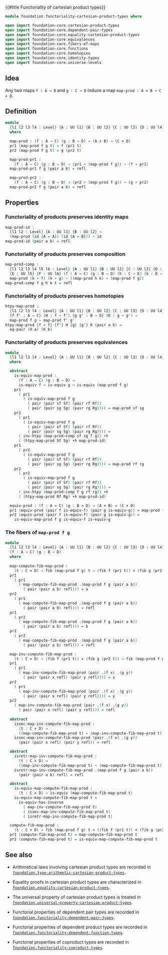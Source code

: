 {{#title  Functoriality of cartesian product types}}

```agda
module foundation.functoriality-cartesian-product-types where

open import foundation-core.cartesian-product-types
open import foundation-core.dependent-pair-types
open import foundation-core.equality-cartesian-product-types
open import foundation-core.equivalences
open import foundation-core.fibers-of-maps
open import foundation-core.functions
open import foundation-core.homotopies
open import foundation-core.identity-types
open import foundation-core.universe-levels
```

## Idea

Any two maps `f : A → B` and `g : C → D` induce a map `map-prod : A × B → C × D`.

## Definition

```agda
module _
  {l1 l2 l3 l4 : Level} {A : UU l1} {B : UU l2} {C : UU l3} {D : UU l4}
  where

  map-prod : (f : A → C) (g : B → D) → (A × B) → (C × D)
  pr1 (map-prod f g t) = f (pr1 t)
  pr2 (map-prod f g t) = g (pr2 t)

  map-prod-pr1 :
    (f : A → C) (g : B → D) → (pr1 ∘ (map-prod f g)) ~ (f ∘ pr1)
  map-prod-pr1 f g (pair a b) = refl

  map-prod-pr2 :
    (f : A → C) (g : B → D) → (pr2 ∘ (map-prod f g)) ~ (g ∘ pr2)
  map-prod-pr2 f g (pair a b) = refl
```

## Properties

### Functoriality of products preserves identity maps

```agda
map-prod-id :
  {l1 l2 : Level} {A : UU l1} {B : UU l2} →
  (map-prod (id {A = A}) (id {A = B})) ~ id
map-prod-id (pair a b) = refl
```

### Functoriality of products preserves composition

```agda
map-prod-comp :
  {l1 l2 l3 l4 l5 l6 : Level} {A : UU l1} {B : UU l2} {C : UU l3} {D : UU l4}
  {E : UU l5} {F : UU l6} (f : A → C) (g : B → D) (h : C → E) (k : D → F) →
  map-prod (h ∘ f) (k ∘ g) ~ ((map-prod h k) ∘ (map-prod f g))
map-prod-comp f g h k t = refl
```

### Functoriality of products preserves homotopies

```agda
htpy-map-prod :
  {l1 l2 l3 l4 : Level} {A : UU l1} {B : UU l2} {C : UU l3} {D : UU l4}
  {f f' : A → C} (H : f ~ f') {g g' : B → D} (K : g ~ g') →
  map-prod f g ~ map-prod f' g'
htpy-map-prod {f = f} {f'} H {g} {g'} K (pair a b) =
  eq-pair (H a) (K b)
```

### Functoriality of products preserves equivalences

```agda
module _
  {l1 l2 l3 l4 : Level} {A : UU l1} {B : UU l2} {C : UU l3} {D : UU l4}
  where

  abstract
    is-equiv-map-prod :
      (f : A → C) (g : B → D) →
      is-equiv f → is-equiv g → is-equiv (map-prod f g)
    pr1
      ( pr1
        ( is-equiv-map-prod f g
          ( pair (pair sf Sf) (pair rf Rf))
          ( pair (pair sg Sg) (pair rg Rg)))) = map-prod sf sg
    pr2
      ( pr1
        ( is-equiv-map-prod f g
          ( pair (pair sf Sf) (pair rf Rf))
          ( pair (pair sg Sg) (pair rg Rg)))) =
      ( inv-htpy (map-prod-comp sf sg f g)) ∙h
      ( (htpy-map-prod Sf Sg) ∙h map-prod-id)
    pr1
      ( pr2
        ( is-equiv-map-prod f g
          ( pair (pair sf Sf) (pair rf Rf))
          ( pair (pair sg Sg) (pair rg Rg)))) = map-prod rf rg
    pr2
      ( pr2
        ( is-equiv-map-prod f g
          ( pair (pair sf Sf) (pair rf Rf))
          ( pair (pair sg Sg) (pair rg Rg)))) =
      ( inv-htpy (map-prod-comp f g rf rg)) ∙h
      ( (htpy-map-prod Rf Rg) ∙h map-prod-id)

  equiv-prod : (f : A ≃ C) (g : B ≃ D) → (A × B) ≃ (C × D)
  pr1 (equiv-prod (pair f is-equiv-f) (pair g is-equiv-g)) = map-prod f g
  pr2 (equiv-prod (pair f is-equiv-f) (pair g is-equiv-g)) =
    is-equiv-map-prod f g is-equiv-f is-equiv-g
```

### The fibers of `map-prod f g`

```agda
module _
  {l1 l2 l3 l4 : Level} {A : UU l1} {B : UU l2} {C : UU l3} {D : UU l4}
  (f : A → C) (g : B → D)
  where
  
  map-compute-fib-map-prod :
    (t : C × D) → fib (map-prod f g) t → (fib f (pr1 t)) × (fib g (pr2 t))
  pr1
    ( pr1
      ( map-compute-fib-map-prod .(map-prod f g (pair a b))
        ( pair (pair a b) refl))) = a
  pr2
    ( pr1
      ( map-compute-fib-map-prod .(map-prod f g (pair a b))
        ( pair (pair a b) refl))) = refl
  pr1
    ( pr2
      ( map-compute-fib-map-prod .(map-prod f g (pair a b))
        ( pair (pair a b) refl))) = b
  pr2
    ( pr2
      ( map-compute-fib-map-prod .(map-prod f g (pair a b))
        ( pair (pair a b) refl))) = refl

  map-inv-compute-fib-map-prod :
    (t : C × D) → (fib f (pr1 t)) × (fib g (pr2 t)) → fib (map-prod f g) t
  pr1
    ( pr1
      ( map-inv-compute-fib-map-prod (pair .(f x) .(g y))
        ( pair (pair x refl) (pair y refl)))) = x
  pr2
    ( pr1
      ( map-inv-compute-fib-map-prod (pair .(f x) .(g y))
        ( pair (pair x refl) (pair y refl)))) = y
  pr2
    ( map-inv-compute-fib-map-prod (pair .(f x) .(g y))
      ( pair (pair x refl) (pair y refl))) = refl
  
  abstract
    issec-map-inv-compute-fib-map-prod :
      (t : C × D) →
      ((map-compute-fib-map-prod t) ∘ (map-inv-compute-fib-map-prod t)) ~ id
    issec-map-inv-compute-fib-map-prod (pair .(f x) .(g y))
      (pair (pair x refl) (pair y refl)) = refl

  abstract
    isretr-map-inv-compute-fib-map-prod :
      (t : C × D) →
      ((map-inv-compute-fib-map-prod t) ∘ (map-compute-fib-map-prod t)) ~ id
    isretr-map-inv-compute-fib-map-prod .(map-prod f g (pair a b))
      (pair (pair a b) refl) = refl

  abstract
    is-equiv-map-compute-fib-map-prod :
      (t : C × D) → is-equiv (map-compute-fib-map-prod t)
    is-equiv-map-compute-fib-map-prod t =
      is-equiv-has-inverse
        ( map-inv-compute-fib-map-prod t)
        ( issec-map-inv-compute-fib-map-prod t)
        ( isretr-map-inv-compute-fib-map-prod t)

  compute-fib-map-prod :
    (t : C × D) → fib (map-prod f g) t ≃ ((fib f (pr1 t)) × (fib g (pr2 t)))
  pr1 (compute-fib-map-prod t) = map-compute-fib-map-prod t
  pr2 (compute-fib-map-prod t) = is-equiv-map-compute-fib-map-prod t
```

## See also

- Arithmetical laws involving cartesian product types are recorded in
  [`foundation.type-arithmetic-cartesian-product-types`](foundation.type-arithmetic-cartesian-product-types.html).
- Equality proofs in cartesian product types are characterized in
  [`foundation.equality-cartesian-product-types`](foundation.equality-cartesian-product-types.html).
- The universal property of cartesian product types is treated in
  [`foundation.universal-property-cartesian-product-types`](foundation.universal-property-cartesian-product-types.html).

- Functorial properties of dependent pair types are recorded in
  [`foundation.functoriality-dependent-pair-types`](foundation.functoriality-dependent-pair-types.html).
- Functorial properties of dependent product types are recorded in
  [`foundation.functoriality-dependent-function-types`](foundation.functoriality-dependent-function-types.html).
- Functorial properties of coproduct types are recorded in
  [`foundation.functoriality-coproduct-types`](foundation.functoriality-coproduct-types.html).
